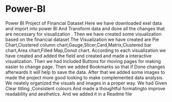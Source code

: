 # Power-BI
Power BI Project of Financial Dataset
Here we have downloaded exel data and import into power BI And Transform data and  done all the changes that are necessary for visualization .
Then we have created some visualization based on the financial dataset
The Visualization we have created are
Pie Chart,Clustered column chart,Gauge,Slicer,Card,Matrix,Clustered bar chart,Area chart,Filled Map,Donut chart.
According to each visualization we have created and added the field and created and made a interactive visualization.
Then we had included Buttons for moving pages for making easier to change page.
Then we added Bookmarks so that if Done changes afterwards it will help to save the data.
After that we added some images to made the project more good looking to make complemented data analysis.
We neately organized the visuals and images in a proper way.
We had Given Clear titling ,Consistent colours And made a thoughtful formatingto improve readability and aesthetics.
And we added it in a Readme file
